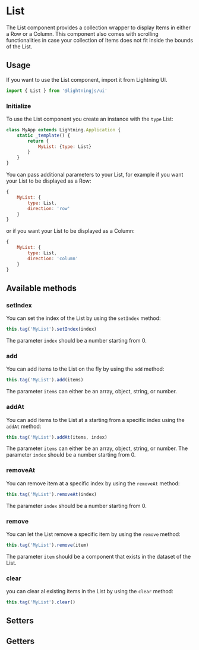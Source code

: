 # List

The List component provides a collection wrapper to display Items in either a Row or a Column. This component also comes with scrolling functionalities in case your collection of Items does not fit inside the bounds of the List.

## Usage

If you want to use the List component, import it from Lightning UI.

```js
import { List } from '@lightningjs/ui'
```

### Initialize

To use the List component you create an instance with the `type` List:

```js
class MyApp extends Lightning.Application {
    static _template() {
        return {
            MyList: {type: List}
        }
    }
}
```

You can pass additional parameters to your List, for example if you want your List to be displayed as a Row:

```js
{
    MyList: {
        type: List,
        direction: 'row'
    }
}
```

or if you want your List to be displayed as a Column:
```js
{
    MyList: {
        type: List,
        direction: 'column'
    }
}
```

## Available methods

### setIndex
You can set the index of the List by using the `setIndex` method: 
```js
this.tag('MyList').setIndex(index)
```
The parameter `index` should be a number starting from 0.

### add
You can add items to the List on the fly by using the `add` method:
```js
this.tag('MyList').add(items)
```
The parameter `items` can either be an array, object, string, or number.

### addAt
You can add items to the List at a starting from a specific index using the `addAt` method:
```js
this.tag('MyList').addAt(items, index)
```
The parameter `items` can either be an array, object, string, or number. The parameter `index` should be a number starting from 0.

### removeAt
You can remove item at a specific index by using the `removeAt` method:
```js
this.tag('MyList').removeAt(index)
```
The parameter `index` should be a number starting from 0.

### remove
You can let the List remove a specific item by using the `remove` method:
```js
this.tag('MyList').remove(item)
```
The parameter `item` should be a component that exists in the dataset of the List.

### clear
you can clear al existing items in the List by using the `clear` method:
```js
this.tag('MyList').clear()
```

## Setters

## Getters